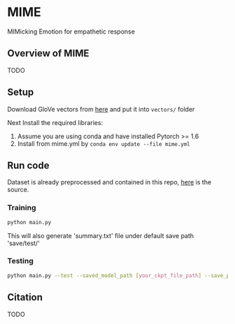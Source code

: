 # MIME
MIMicking Emotion for empathetic response

## Overview of MIME
TODO

## Setup
Download GloVe vectors from [here](https://www.kaggle.com/thanakomsn/glove6b300dtxt/data) and put it into `vectors/` folder

Next Install the required libraries:
1. Assume you are using conda and have installed Pytorch >= 1.6
2. Install from mime.yml by `conda env update --file mime.yml`

## Run code
Dataset is already preprocessed and contained in this repo, [here](https://github.com/HLTCHKUST/MoEL/tree/master/empathetic-dialogue) is the source.

### Training
```sh
python main.py
```
This will also generate 'summary.txt' file under default save path 'save/test/'

### Testing
```sh
python main.py --test --saved_model_path [your_ckpt_file_path] --save_path [output_file_path]
```

## Citation
TODO

